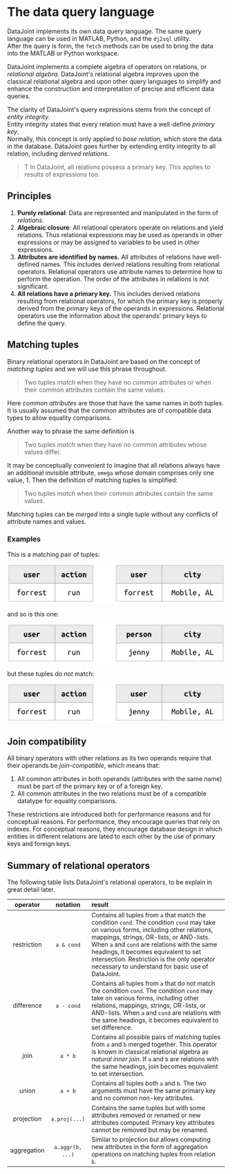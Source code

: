 # The data query language 
DataJoint implements its own data query language.  The same query language can be used in MATLAB, Python, and the `dj2sql` utility.  
After the query is form, the `fetch` methods can be used to bring the data into the MATLAB or Python workspace. 

DataJoint implements a complete algebra of operators on relations, or *relational algebra*.
DataJoint's relational algebra improves upon the classical relational algebra and upon other query languages to simplify and enhance the construction and interpretation of precise and efficient data queries.

The clarity of DataJoint's query expressions stems from the concept of *entity integrity*.  
Entity integrity states that every relation must have a well-define *primary key*.  
Normally, this concept is only applied to *base relation*, which store the data in the database. 
DataJoint goes further by extending entity integrity to all relation, including *derived relations*.

>T In DataJoint, all relations possess a primary key.  This applies to results of expressions too.


## Principles
1. **Purely relational**: Data are represented and manipulated in the form of *relations*. 
1. **Algebraic closure**: All relational operators operate on relations and yield relations.  Thus relational expressions may be used as operands in other expressions or may be assigned to variables to be used in other expressions.
1. **Attributes are identified by names.**  All attributes of relations have well-defined names. This includes derived relations resulting from relational operators.  Relational operators use attribute names to determine how to perform the operation. The order of the attributes in relations is not significant.
1. **All relations have a primary key.**  This includes derived relations resulting from relational operators, for which the primary key is properly derived from the primary keys of the operands in expressions.  Relational operators use the information about the operands' primary keys to define the query.

## Matching tuples
Binary relational operators in DataJoint are based on the concept of *matching tuples* and we will use this phrase throughout.  

> Two tuples *match* when they have no common attributes or when their common attributes contain the same values.

Here *common attributes* are those that have the same names in both tuples.  It is usually assumed that the common attributes are of compatible data types to allow equality comparisons.

Another way to phrase the same definition is 

> Two tuples *match* when they have no common attributes whose values differ.

It may be conceptually convenient to imagine that all relations always have an additional invisible attribute, `omega` whose domain comprises only one value, 1.  Then the definition of matching tuples is simplified: 

> Two tuples *match* when their common attributes contain the same values.

Matching tuples can be *merged* into a single tuple without any conflicts of attribute names and values.

### Examples
This is a matching pair of tuples:

![](images/matched_tuples1.png)

and so is this one:

![](images/matched_tuples2.png)

but these tuples do *not* match:

![](images/matched_tuples3.png)

## Join compatibility
All binary operators with other relations as its two operands require that their operands be *join-compatible*, which means that:

1. All common attributes in both operands (attributes with the same name) must be part of the primary key or of a foreign key.
2. All common attributes in the two relations must be of a compatible datatype for equality comparisons.

These restrictions are introduced both for performance reasons and for conceptual reasons.  For  performance, they encourage queries that rely on indexes.  For conceptual reasons, they encourage database design in which entities in different relations are lated to each other by the use of primary keys and foreign keys.


## Summary of relational operators
The following table lists DataJoint's relational operators, to be explain in great detail later.

| operator | notation | result
|:------------:|:------------:|:-------------------------------------------------- |
| restriction | `a & cond` | Contains all tuples from `a` that match the condition `cond`.  The condition `cond` may take on various forms, including other relations, mappings, strings, OR-lists, or AND-lists.  When `a` and `cond` are relations with the same headings, it becomes equivalent to set intersection.  Restriction is the only operator necessary to understand for basic use of DataJoint. 
|difference | `a - cond` | Contains all tuples from `a` that do not match the condition `cond`. The condition `cond` may take on various forms, including other relations, mappings, strings, OR-lists, or AND-lists.   When `a` and `cond` are relations with the same headings, it becomes equivalent to set difference.
|join | `a * b` | Contains all possible pairs of matching tuples from `a` and `b` merged together. This operator is known in classical relational algebra as *natural inner join*. If `a` and `b` are relations with the same headings, join becomes equivalent to set intersection.
|union | `a + b` | Contains all tuples both `a` and `b`.  The two arguments must have the same primary key and no common non-key attributes.
|projection | `a.proj(...)` | Contains the same tuples but with some attributes removed or renamed or new attributes computed.  Primary key attributes cannot be removed but may be renamed.
|aggregation | `a.aggr(b, ...)` | Similar to projection but allows computing new attributes in the form of aggregation operations on matching tuples from relation `b`.

